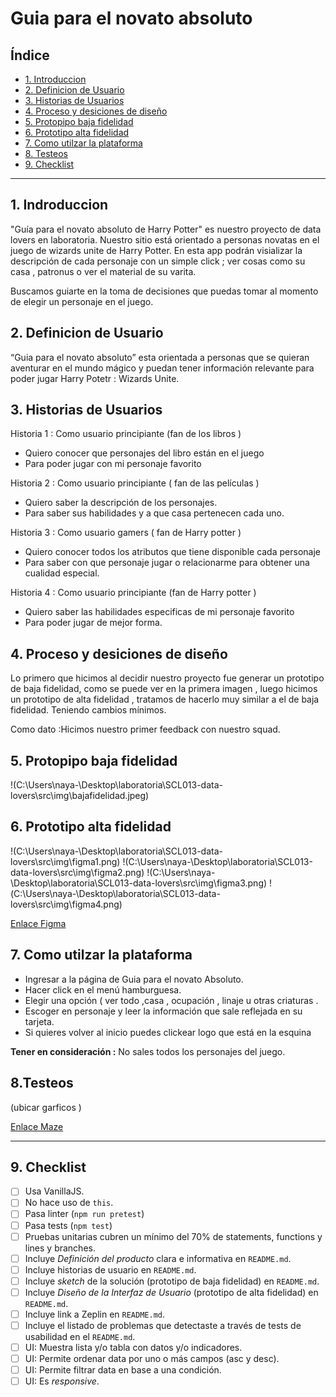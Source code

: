 # Guia para el novato absoluto

## Índice

* [1. Introduccion](#1-Introduccion)
* [2. Definicion de Usuario](#2-Definicion-de-Usuario)
* [3. Historias de Usuarios](#3-Historias-de-Usuarios)
* [4. Proceso y desiciones de diseño](#4-Proceso-y-desiciones-de-diseño)
* [5. Protopipo baja fidelidad](#5-Prototipo-baja-fidelidad)
* [6. Prototipo alta fidelidad](#6-Prototipo-alta-fidelidad)
* [7. Como utilzar la plataforma](#7-Como-utiluzar-la-plataforma)
* [8. Testeos](#8-Testeos)
* [9. Checklist](#9-checklist)

***

## 1. Indroduccion

"Guía para el novato absoluto de  Harry Potter" es nuestro proyecto de data lovers en laboratoria. Nuestro sitio está orientado a personas novatas en el juego de wizards unite de Harry Potter. En esta app podrán visializar la descripción de cada personaje con un simple click ; ver cosas como su casa , patronus o ver el material de su varita.

Buscamos guiarte en la toma de decisiones que puedas tomar al momento de elegir un personaje en el juego.

## 2. Definicion de Usuario

“Guia para el novato absoluto” esta orientada a personas que se quieran aventurar en el mundo mágico y puedan tener información relevante para poder jugar Harry Potetr : Wizards Unite.


## 3. Historias de Usuarios

Historia 1 : Como usuario principiante (fan de los libros )  
 - Quiero conocer que personajes del libro están en el juego 
 - Para poder jugar con mi personaje favorito


Historia 2 : Como usuario principiante ( fan de las películas ) 

 - Quiero saber la descripción de los personajes.
 - Para saber sus habilidades y a que casa pertenecen cada uno.

Historia 3 : Como usuario gamers ( fan de Harry potter ) 
 - Quiero conocer todos los atributos que tiene disponible cada
   personaje
- Para saber con que personaje jugar o relacionarme para obtener una
   cualidad especial.

Historia 4 : Como usuario principiante (fan de Harry potter )   
 - Quiero saber las habilidades especificas de mi personaje favorito
 - Para poder jugar de mejor forma.




## 4. Proceso y desiciones de diseño

Lo primero que hicimos al decidir nuestro proyecto fue generar un prototipo de baja fidelidad, como se puede ver en la primera imagen , luego hicimos un prototipo de alta fidelidad , tratamos de hacerlo muy similar a el de baja fidelidad. Teniendo cambios mínimos.
 
Como dato :Hicimos nuestro primer feedback con nuestro squad.


## 5. Protopipo baja fidelidad

!(C:\Users\naya-\Desktop\laboratoria\SCL013-data-lovers\src\img\bajafidelidad.jpeg)

## 6. Prototipo alta fidelidad

!(C:\Users\naya-\Desktop\laboratoria\SCL013-data-lovers\src\img\figma1.png)
!(C:\Users\naya-\Desktop\laboratoria\SCL013-data-lovers\src\img\figma2.png)
!(C:\Users\naya-\Desktop\laboratoria\SCL013-data-lovers\src\img\figma3.png)
!(C:\Users\naya-\Desktop\laboratoria\SCL013-data-lovers\src\img\figma4.png)

[Enlace Figma](https://www.figma.com/file/8Bg2SLPzDN2GJDezOc5EUx/data-lovers?node-id=0:1)


## 7. Como utilzar la plataforma

 - Ingresar a la página de Guia para el novato Absoluto.
 - Hacer click en el menú hamburguesa.
 - Elegir una opción ( ver todo ,casa , ocupación , linaje u otras
   criaturas .
 - Escoger en personaje y leer la información que sale reflejada en su
   tarjeta.
 - Si quieres volver al inicio puedes clickear logo que está en la
   esquina
 

**Tener en consideración :**
No sales todos los personajes del juego.

## 8.Testeos

(ubicar garficos )

[Enlace Maze](https://t.maze.design/10897011)


***

## 9. Checklist

* [ ] Usa VanillaJS.
* [ ] No hace uso de `this`.
* [ ] Pasa linter (`npm run pretest`)
* [ ] Pasa tests (`npm test`)
* [ ] Pruebas unitarias cubren un mínimo del 70% de statements, functions y
  lines y branches.
* [ ] Incluye _Definición del producto_ clara e informativa en `README.md`.
* [ ] Incluye historias de usuario en `README.md`.
* [ ] Incluye _sketch_ de la solución (prototipo de baja fidelidad) en
  `README.md`.
* [ ] Incluye _Diseño de la Interfaz de Usuario_ (prototipo de alta fidelidad)
  en `README.md`.
* [ ] Incluye link a Zeplin en `README.md`.
* [ ] Incluye el listado de problemas que detectaste a través de tests de
  usabilidad en el `README.md`.
* [ ] UI: Muestra lista y/o tabla con datos y/o indicadores.
* [ ] UI: Permite ordenar data por uno o más campos (asc y desc).
* [ ] UI: Permite filtrar data en base a una condición.
* [ ] UI: Es _responsive_.

